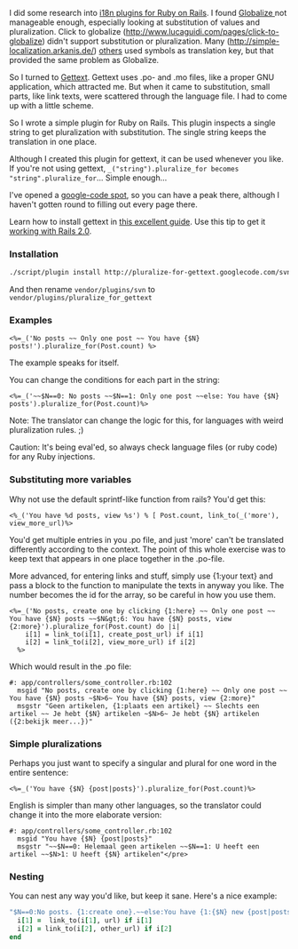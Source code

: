 I did some research into [i18n plugins for Ruby on
Rails](http://agilewebdevelopment.com/plugins/category/8). I found [Globalize
](http://wiki.globalize-rails.org/)not manageable enough, especially looking at substitution of
values and pluralization. Click to globalize (http://www.lucaguidi.com/pages/click-to-globalize)
didn't support substitution or pluralization. Many (http://simple-localization.arkanis.de/)
[others](http://agilewebdevelopment.com/plugins/i18n) used symbols as translation key, but that
provided the same problem as Globalize.

So I turned to [Gettext](http://www.gnu.org/software/gettext/). Gettext uses .po- and .mo files,
like a proper GNU application, which attracted me. But when it came to substitution, small parts,
like link texts, were scattered through the language file. I had to come up with a little scheme.

So I wrote a simple plugin for Ruby on Rails. This plugin inspects a single string to get
pluralization with substitution. The single string keeps the translation in one place.

Although I created this plugin for gettext, it can be used whenever you like. If you're not using
gettext, `_("string").pluralize_for becomes "string".pluralize_for`... Simple enough...

I've opened a [google-code spot](http://code.google.com/p/pluralize-for-gettext/), so you can have a
peak there, although I haven't gotten round to filling out every page there.

Learn how to install gettext in [this excellent
guide](http://manuals.rubyonrails.com/read/chapter/105). Use this tip to get it [working with Rails
2.0](http://zargony.com/2007/07/29/using-ruby-gettext-with-edge-rails/).

### Installation

``` bash
./script/plugin install http://pluralize-for-gettext.googlecode.com/svn/trunk/
```

And then rename `vendor/plugins/svn` to `vendor/plugins/pluralize_for_gettext`

### Examples

``` erb
<%=_('No posts ~~ Only one post ~~ You have {$N} posts!').pluralize_for(Post.count) %>
```

The example speaks for itself.

You can change the conditions for each part in the string:

``` erb
<%=_('~~$N==0: No posts ~~$N==1: Only one post ~~else: You have {$N} posts').pluralize_for(Post.count)%>
```

Note: The translator can change the logic for this, for languages with weird pluralization rules. ;)

Caution: It's being eval'ed, so always check language files (or ruby code) for any Ruby injections.

### Substituting more variables

Why not use the default sprintf-like function from rails? You'd get this:

``` erb
<%_('You have %d posts, view %s') % [ Post.count, link_to(_('more'), view_more_url)%>
```

You'd get multiple entries in you .po file, and just 'more' can't be translated differently
according to the context. The point of this whole exercise was to keep text that appears in one
place together in the .po-file.

More advanced, for entering links and stuff, simply use {1:your text} and pass a block to the
function to manipulate the texts in anyway you like. The number becomes the id for the array, so be
careful in how you use them.

``` erb
<%=_('No posts, create one by clicking {1:here} ~~ Only one post ~~ You have {$N} posts ~~$N&gt;6: You have {$N} posts, view {2:more}').pluralize_for(Post.count) do |i|
    i[1] = link_to(i[1], create_post_url) if i[1]
    i[2] = link_to(i[2], view_more_url) if i[2]
  %>
```

Which would result in the .po file:

``` po
#: app/controllers/some_controller.rb:102
  msgid "No posts, create one by clicking {1:here} ~~ Only one post ~~ You have {$N} posts ~$N>6~ You have {$N} posts, view {2:more}"
  msgstr "Geen artikelen, {1:plaats een artikel} ~~ Slechts een artikel ~~ Je hebt {$N} artikelen ~$N>6~ Je hebt {$N} artikelen ({2:bekijk meer...})"
```

### Simple pluralizations

Perhaps you just want to specify a singular and plural for one word in the entire sentence:

``` erb
<%=_('You have {$N} {post|posts}').pluralize_for(Post.count)%>
```

English is simpler than many other languages, so the translator could change it into the more
elaborate version:

``` po
#: app/controllers/some_controller.rb:102
  msgid "You have {$N} {post|posts}"
  msgstr "~~$N==0: Helemaal geen artikelen ~~$N==1: U heeft een artikel ~~$N>1: U heeft {$N} artikelen"</pre>
```

### Nesting

You can nest any way you'd like, but keep it sane. Here's a nice example:

``` ruby
"$N==0:No posts. {1:create one}.~~else:You have {1:{$N} new {post|posts}}...".pluralize_for(Post.count) do |i|
  i[1] =  link_to(i[1], url) if i[1]
  i[2] = link_to(i[2], other_url) if i[2]
end
```
